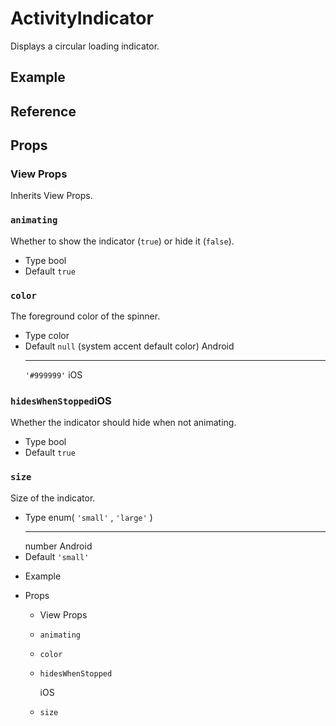 # ActivityIndicator

Displays a circular loading indicator.

## Example

## Reference

## Props

### View Props

Inherits View Props.

### `animating`

Whether to show the indicator (`true`) or hide it (`false`).

* Type
  bool
* Default
  `true`

### `color`

The foreground color of the spinner.

* Type
  color
* Default
  `null`
   (system accent default color)
  Android
  ***
  `'#999999'`
  iOS

### `hidesWhenStopped`iOS

Whether the indicator should hide when not animating.

* Type
  bool
* Default
  `true`

### `size`

Size of the indicator.

* Type
  enum(
  `'small'`
  , 
  `'large'`
  )
  ***
  number
  Android
* Default
  `'small'`

- Example

- Props

  * View Props
  * `animating`
  * `color`
  * `hidesWhenStopped`

    iOS
  * `size`

